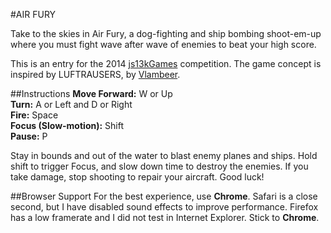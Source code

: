 #AIR FURY

Take to the skies in Air Fury, a dog-fighting and ship bombing shoot-em-up where you must fight wave after wave of enemies to beat your high score.

This is an entry for the 2014 [js13kGames](http://js13kgames.com) competition. The game concept is inspired by LUFTRAUSERS, by [Vlambeer](http://twitter.com/vlambeer).

##Instructions
**Move Forward:** W or Up  
**Turn:** A or Left and D or Right  
**Fire:** Space  
**Focus (Slow-motion):** Shift  
**Pause:** P  

Stay in bounds and out of the water to blast enemy planes and ships. Hold shift to trigger Focus, and slow down time to destroy the enemies.  If you take damage, stop shooting to repair your aircraft. Good luck!

##Browser Support
For the best experience, use **Chrome**. Safari is a close second, but I have disabled sound effects to improve performance. Firefox has a low framerate and I did not test in Internet Explorer. Stick to **Chrome**.
